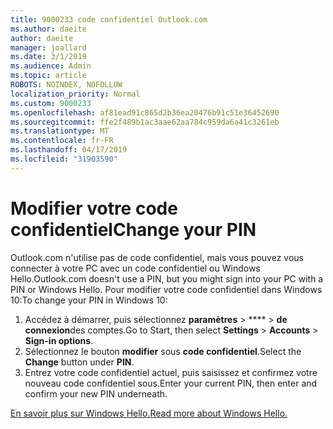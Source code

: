 ```yaml
---
title: 9000233 code confidentiel Outlook.com
ms.author: daeite
author: daeite
manager: joallard
ms.date: 3/1/2019
ms.audience: Admin
ms.topic: article
ROBOTS: NOINDEX, NOFOLLOW
localization_priority: Normal
ms.custom: 9000233
ms.openlocfilehash: af81ead91c865d2b36ea20476b91c51e36452690
ms.sourcegitcommit: ffe2f489b1ac3aae62aa784c959da6a41c3261eb
ms.translationtype: MT
ms.contentlocale: fr-FR
ms.lasthandoff: 04/17/2019
ms.locfileid: "31903590"
---
```

# <a name="change-your-pin"></a><span data-ttu-id="1bac8-102">Modifier votre code confidentiel</span><span class="sxs-lookup"><span data-stu-id="1bac8-102">Change your PIN</span></span>

<span data-ttu-id="1bac8-103">Outlook.com n'utilise pas de code confidentiel, mais vous pouvez vous connecter à votre PC avec un code confidentiel ou Windows Hello.</span><span class="sxs-lookup"><span data-stu-id="1bac8-103">Outlook.com doesn't use a PIN, but you might sign into your PC with a PIN or Windows Hello.</span></span> <span data-ttu-id="1bac8-104">Pour modifier votre code confidentiel dans Windows 10:</span><span class="sxs-lookup"><span data-stu-id="1bac8-104">To change your PIN in Windows 10:</span></span>

1. <span data-ttu-id="1bac8-105">Accédez à démarrer, puis sélectionnez **paramètres** > \*\*\*\* > **de connexion**des comptes.</span><span class="sxs-lookup"><span data-stu-id="1bac8-105">Go to Start, then select **Settings** > **Accounts** > **Sign-in options**.</span></span>
2. <span data-ttu-id="1bac8-106">Sélectionnez le bouton **modifier** sous **code confidentiel**.</span><span class="sxs-lookup"><span data-stu-id="1bac8-106">Select the **Change** button under **PIN**.</span></span>
3. <span data-ttu-id="1bac8-107">Entrez votre code confidentiel actuel, puis saisissez et confirmez votre nouveau code confidentiel sous.</span><span class="sxs-lookup"><span data-stu-id="1bac8-107">Enter your current PIN, then enter and confirm your new PIN underneath.</span></span>

[<span data-ttu-id="1bac8-108">En savoir plus sur Windows Hello.</span><span class="sxs-lookup"><span data-stu-id="1bac8-108">Read more about Windows Hello.</span></span>](https://support.microsoft.com/help/17215/)